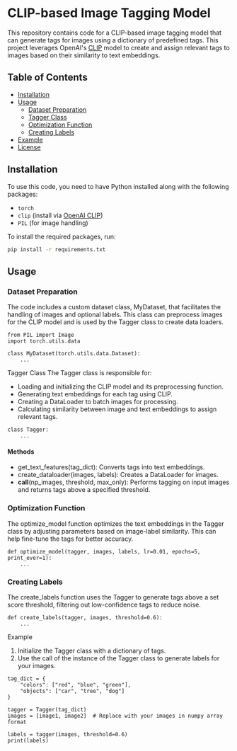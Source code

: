 # CLIP-based Image Tagging Model

This repository contains code for a CLIP-based image tagging model that can generate tags for images using a dictionary of predefined tags. This project leverages OpenAI's [CLIP](https://github.com/openai/CLIP) model to create and assign relevant tags to images based on their similarity to text embeddings.

## Table of Contents
- [Installation](#installation)
- [Usage](#usage)
  - [Dataset Preparation](#dataset-preparation)
  - [Tagger Class](#tagger-class)
  - [Optimization Function](#optimization-function)
  - [Creating Labels](#creating-labels)
- [Example](#example)
- [License](#license)

## Installation

To use this code, you need to have Python installed along with the following packages:
- `torch`
- `clip` (install via [OpenAI CLIP](https://github.com/openai/CLIP))
- `PIL` (for image handling)

To install the required packages, run:
```bash
pip install -r requirements.txt
```

## Usage
### Dataset Preparation
The code includes a custom dataset class, MyDataset, that facilitates the handling of images and optional labels. This class can preprocess images for the CLIP model and is used by the Tagger class to create data loaders.
```
from PIL import Image
import torch.utils.data

class MyDataset(torch.utils.data.Dataset):
    ...

```

Tagger Class
The Tagger class is responsible for:

- Loading and initializing the CLIP model and its preprocessing function.
- Generating text embeddings for each tag using CLIP.
- Creating a DataLoader to batch images for processing.
- Calculating similarity between image and text embeddings to assign relevant tags.

```
class Tagger:
    ...
```

#### Methods
- get_text_features(tag_dict): Converts tags into text embeddings.
- create_dataloader(images, labels): Creates a DataLoader for images.
- __call__(np_images, threshold, max_only): Performs tagging on input images and returns tags above a specified threshold.
  
### Optimization Function
The optimize_model function optimizes the text embeddings in the Tagger class by adjusting parameters based on image-label similarity. This can help fine-tune the tags for better accuracy.
```
def optimize_model(tagger, images, labels, lr=0.01, epochs=5, print_ever=1):
    ...
```

### Creating Labels
The create_labels function uses the Tagger to generate tags above a set score threshold, filtering out low-confidence tags to reduce noise.

```
def create_labels(tagger, images, threshold=0.6):
    ...
```
Example
1. Initialize the Tagger class with a dictionary of tags.
2. Use the call of the instance of the Tagger class to generate labels for your images.

```
tag_dict = {
    "colors": ["red", "blue", "green"],
    "objects": ["car", "tree", "dog"]
}

tagger = Tagger(tag_dict)
images = [image1, image2]  # Replace with your images in numpy array format

labels = tagger(images, threshold=0.6)
print(labels)

```


